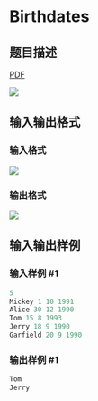 # Birthdates

## 题目描述

[problemUrl]: https://uva.onlinejudge.org/index.php?option=com_onlinejudge&Itemid=8&category=441&page=show_problem&problem=3986

[PDF](https://uva.onlinejudge.org/external/125/p12541.pdf)

![](https://cdn.luogu.com.cn/upload/vjudge_pic/UVA12541/3df4f316d05f380ca3ae2cddf5163902d34d7580.png)

## 输入输出格式

### 输入格式

![](https://cdn.luogu.com.cn/upload/vjudge_pic/UVA12541/d25c392fa850e411bdadbc3d07b26884e7689136.png)

### 输出格式

![](https://cdn.luogu.com.cn/upload/vjudge_pic/UVA12541/befe26b486be826ad244da403b0ebac7b240214d.png)

## 输入输出样例

### 输入样例 #1

```cpp
5
Mickey 1 10 1991
Alice 30 12 1990
Tom 15 8 1993
Jerry 18 9 1990
Garfield 20 9 1990
```


### 输出样例 #1

```cpp
Tom
Jerry
```


